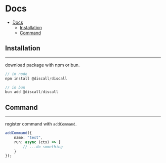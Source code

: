 # Docs
- [Docs](#docs)
  - [Installation](#installation)
  - [Command](#command)

Installation
---
---
download package with npm or bun.
```ts
// in node
npm install @discall/discall

// in bun
bun add @discall/discall
```

Command
---
---
register command with `addCommand`.
```ts
addCommand({
    name: "test",
    run: async (ctx) => {
        // ...do something
    }
});
```